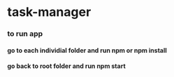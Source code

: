 # task-manager

### to run app
#### go to each individial folder and run npm or npm install
#### go back to root folder and run npm start

